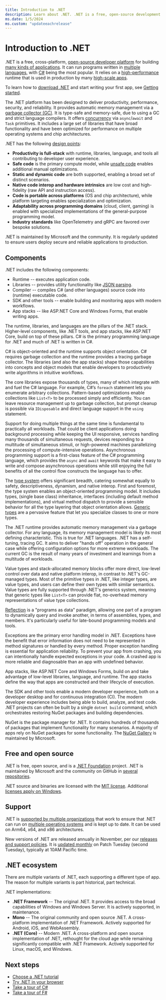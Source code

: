 ```yaml
---
title: Introduction to .NET
description: Learn about .NET. .NET is a free, open-source development platform for building many kinds of apps.
ms.date: 1/5/2024
ms.custom: "updateeachrelease"
---
```


# Introduction to .NET

.NET is a free, cross-platform, [open-source developer platform](https://github.com/dotnet/core) for building [many kinds of applications](apps.md). It can run programs written in [multiple languages](../fundamentals/languages.md), with [C#](../csharp/index.yml) being the most popular. It relies on a [high-performance](https://devblogs.microsoft.com/dotnet/category/performance/) runtime that is used in production by many [high-scale apps](https://devblogs.microsoft.com/dotnet/category/developer-stories/).

To learn how to [download .NET](https://dotnet.microsoft.com/download/) and start writing your first app, see [Getting started](./get-started.md).

The .NET platform has been designed to deliver productivity, performance, security, and reliability. It provides automatic memory management via a [garbage collector (GC)](../standard/automatic-memory-management.md). It is type-safe and memory-safe, due to using a GC and strict language compilers. It offers [concurrency](../csharp/asynchronous-programming/index.md) via `async`/`await` and `Task` primitives. It includes a large set of libraries that have broad functionality and have been optimized for performance on multiple operating systems and chip architectures.

.NET has the following [design points](https://devblogs.microsoft.com/dotnet/why-dotnet/):

- **Productivity is full-stack** with runtime, libraries, language, and tools all contributing to developer user experience.
- **Safe code** is the primary compute model, while [unsafe code](../csharp/language-reference/unsafe-code.md) enables additional manual optimizations.
- **Static and dynamic code** are both supported, enabling a broad set of distinct scenarios.
- **Native code interop and hardware intrinsics** are low cost and high-fidelity (raw API and instruction access).
- **Code is portable across platforms** (OS and chip architecture), while platform targeting enables specialization and optimization.
- **Adaptability across programming domains** (cloud, client, gaming) is enabled with specialized implementations of the general-purpose programming model.
- **Industry standards** like OpenTelemetry and gRPC are favored over bespoke solutions.

.NET is maintained by Microsoft and the community. It is regularly updated to ensure users deploy secure and reliable applications to production.

## Components

.NET includes the following components:

- Runtime -- executes application code.
- Libraries -- provides utility functionality like [JSON parsing](../standard/serialization/system-text-json/overview.md).
- Compiler -- compiles C# (and other languages) source code into (runtime) executable code.
- SDK and other tools -- enable building and monitoring apps with modern workflows.
- App stacks -- like ASP.NET Core and Windows Forms, that enable writing apps.

The runtime, libraries, and languages are the pillars of the .NET stack. Higher-level components, like .NET tools, and app stacks, like ASP.NET Core, build on top of these pillars. C# is the primary programming language for .NET and much of .NET is written in C#.

C# is object-oriented and the runtime supports object orientation. C# requires garbage collection and the runtime provides a tracing garbage collector. The libraries (and also the app stacks) shape those capabilities into concepts and object models that enable developers to productively write algorithms in intuitive workflows.

The core libraries expose thousands of types, many of which integrate with and fuel the C# language. For example, C#’s `foreach` statement lets you enumerate arbitrary collections. Pattern-based optimizations enable collections like `List<T>` to be processed simply and efficiently. You can leave resource management up to garbage collection, but prompt cleanup is possible via `IDisposable` and direct language support in the `using` statement.

Support for doing multiple things at the same time is fundamental to practically all workloads. That could be client applications doing background processing while keeping the UI responsive, services handling many thousands of simultaneous requests, devices responding to a multitude of simultaneous stimuli, or high-powered machines parallelizing the processing of compute-intensive operations. Asynchronous programming support is a first-class feature of the C# programming language, which provides the `async` and `await` keywords that make it easy to write and compose asynchronous operations while still enjoying the full benefits of all the control flow constructs the language has to offer.

The [type system](../standard/base-types/common-type-system.md) offers significant breadth, catering somewhat equally to safety, descriptiveness, dynamism, and native interop. First and foremost, the type system enables an object-oriented programming model. It includes types, (single base class) inheritance, interfaces (including default method implementations), and virtual method dispatch to provide a sensible behavior for all the type layering that object orientation allows. [Generic types](../standard/generics.md) are a pervasive feature that let you specialize classes to one or more types.

The .NET runtime provides automatic memory management via a garbage collector. For any language, its memory management model is likely its most defining characteristic. This is true for .NET languages. .NET has a self-tuning, tracing GC. It aims to deliver "hands off" operation in the general case while offering configuration options for more extreme workloads. The current GC is the result of many years of investment and learnings from a multitude of workloads.

Value types and stack-allocated memory blocks offer more direct, low-level control over data and native platform interop, in contrast to .NET's GC-managed types. Most of the primitive types in .NET, like integer types, are value types, and users can define their own types with similar semantics. Value types are fully supported through .NET's generics system, meaning that generic types like `List<T>` can provide flat, no-overhead memory representations of value type collections.

[Reflection](../csharp/advanced-topics/reflection-and-attributes/index.md) is a "programs as data" paradigm, allowing one part of a program to dynamically query and invoke another, in terms of assemblies, types, and members. It's particularly useful for late-bound programming models and tools.

Exceptions are the primary error handling model in .NET. Exceptions have the benefit that error information does not need to be represented in method signatures or handled by every method. Proper exception handling is essential for application reliability. To prevent your app from crashing, you can intentionally handle expected exceptions in your code. A crashed app is more reliable and diagnosable than an app with undefined behavior.

App stacks, like ASP.NET Core and Windows Forms, build on and take advantage of low-level libraries, language, and runtime. The app stacks define the way that apps are constructed and their lifecycle of execution.

The SDK and other tools enable a modern developer experience, both on a developer desktop and for continuous integration (CI). The modern developer experience includes being able to build, analyze, and test code. .NET projects can often be built by a single `dotnet build` command, which orchestrates restoring NuGet packages and building dependencies.

NuGet is the package manager for .NET. It contains hundreds of thousands of packages that implement functionality for many scenarios. A majority of apps rely on NuGet packages for some functionality. The [NuGet Gallery](https://nuget.org/) is maintained by Microsoft.

## Free and open source

.NET is free, open source, and is a [.NET Foundation](https://dotnetfoundation.org/) project. .NET is maintained by Microsoft and the community on GitHub in [several repositories](https://github.com/dotnet/core/blob/main/Documentation/core-repos.md).

.NET source and binaries are licensed with the [MIT license](https://github.com/dotnet/runtime/blob/main/LICENSE.TXT). Additional [licenses apply on Windows](https://github.com/dotnet/core/blob/main/license-information-windows.md).

## Support

.NET is [supported by multiple organizations](https://github.com/dotnet/core/blob/main/support.md) that work to ensure that .NET can run on [multiple operating systems](https://github.com/dotnet/core/blob/main/os-lifecycle-policy.md) and is kept up to date. It can be used on Arm64, x64, and x86 architectures.

New versions of .NET are released annually in November, per our [releases and support policies](releases-and-support.md). It is [updated monthly](https://github.com/dotnet/announcements/labels/Monthly-Update) on Patch Tuesday (second Tuesday), typically at 10AM Pacific time.

## .NET ecosystem

There are multiple variants of .NET, each supporting a different type of app. The reason for multiple variants is part historical, part technical.

.NET implementations:

- **.NET Framework** -- The original .NET. It provides access to the broad capabilities of Windows and Windows Server. It is actively supported, in maintenance.
- **Mono** -- The original community and open source .NET. A cross-platform implementation of .NET Framework. Actively supported for Android, iOS, and WebAssembly.
- **.NET (Core)** -- Modern .NET. A cross-platform and open source implementation of .NET, rethought for the cloud age while remaining significantly compatible with .NET Framework. Actively supported for Linux, macOS, and Windows.

## Next steps

- [Choose a .NET tutorial](tutorials/index.md)
- [Try .NET in your browser](../csharp/tour-of-csharp/tutorials/numbers-in-csharp.yml)
- [Take a tour of C#](../csharp/tour-of-csharp/overview.md)
- [Take a tour of F#](../fsharp/tour.md)

